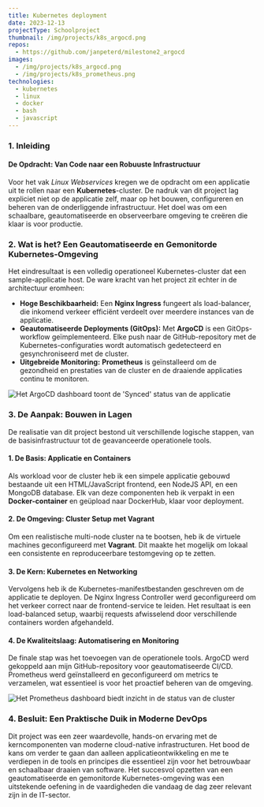 ```yaml
---
title: Kubernetes deployment
date: 2023-12-13
projectType: Schoolproject
thumbnail: /img/projects/k8s_argocd.png
repos:
  - https://github.com/janpeterd/milestone2_argocd
images:
  - /img/projects/k8s_argocd.png
  - /img/projects/k8s_prometheus.png
technologies:
  - kubernetes
  - linux
  - docker
  - bash
  - javascript
---
```


### 1. Inleiding

#### De Opdracht: Van Code naar een Robuuste Infrastructuur

Voor het vak _Linux Webservices_ kregen we de opdracht om een applicatie uit te rollen naar een **Kubernetes**-cluster. De nadruk van dit project lag expliciet niet op de applicatie zelf, maar op het bouwen, configureren en beheren van de onderliggende infrastructuur. Het doel was om een schaalbare, geautomatiseerde en observeerbare omgeving te creëren die klaar is voor productie.

### 2. Wat is het? Een Geautomatiseerde en Gemonitorde Kubernetes-Omgeving

Het eindresultaat is een volledig operationeel Kubernetes-cluster dat een sample-applicatie host. De ware kracht van het project zit echter in de architectuur eromheen:

- **Hoge Beschikbaarheid:** Een **Nginx Ingress** fungeert als load-balancer, die inkomend verkeer efficiënt verdeelt over meerdere instances van de applicatie.
- **Geautomatiseerde Deployments (GitOps):** Met **ArgoCD** is een GitOps-workflow geïmplementeerd. Elke push naar de GitHub-repository met de Kubernetes-configuraties wordt automatisch gedetecteerd en gesynchroniseerd met de cluster.
- **Uitgebreide Monitoring:** **Prometheus** is geïnstalleerd om de gezondheid en prestaties van de cluster en de draaiende applicaties continu te monitoren.

![Het ArgoCD dashboard toont de 'Synced' status van de applicatie](/img/projects/k8s_argocd.png)

### 3. De Aanpak: Bouwen in Lagen

De realisatie van dit project bestond uit verschillende logische stappen, van de basisinfrastructuur tot de geavanceerde operationele tools.

#### 1. De Basis: Applicatie en Containers

Als workload voor de cluster heb ik een simpele applicatie gebouwd bestaande uit een HTML/JavaScript frontend, een NodeJS API, en een MongoDB database. Elk van deze componenten heb ik verpakt in een **Docker-container** en geüpload naar DockerHub, klaar voor deployment.

#### 2. De Omgeving: Cluster Setup met Vagrant

Om een realistische multi-node cluster na te bootsen, heb ik de virtuele machines geconfigureerd met **Vagrant**. Dit maakte het mogelijk om lokaal een consistente en reproduceerbare testomgeving op te zetten.

#### 3. De Kern: Kubernetes en Networking

Vervolgens heb ik de Kubernetes-manifestbestanden geschreven om de applicatie te deployen. De Nginx Ingress Controller werd geconfigureerd om het verkeer correct naar de frontend-service te leiden. Het resultaat is een load-balanced setup, waarbij requests afwisselend door verschillende containers worden afgehandeld.

#### 4. De Kwaliteitslaag: Automatisering en Monitoring

De finale stap was het toevoegen van de operationele tools. ArgoCD werd gekoppeld aan mijn GitHub-repository voor geautomatiseerde CI/CD. Prometheus werd geïnstalleerd en geconfigureerd om metrics te verzamelen, wat essentieel is voor het proactief beheren van de omgeving.

![Het Prometheus dashboard biedt inzicht in de status van de cluster](/img/projects/k8s_prometheus.png)

### 4. Besluit: Een Praktische Duik in Moderne DevOps

Dit project was een zeer waardevolle, hands-on ervaring met de kerncomponenten van moderne cloud-native infrastructuren. Het bood de kans om verder te gaan dan aalleen applicatieontwikkeling en me te verdiepen in de tools en principes die essentieel zijn voor het betrouwbaar en schaalbaar draaien van software. Het succesvol opzetten van een geautomatiseerde en gemonitorde Kubernetes-omgeving was een uitstekende oefening in de vaardigheden die vandaag de dag zeer relevant zijn in de IT-sector.
